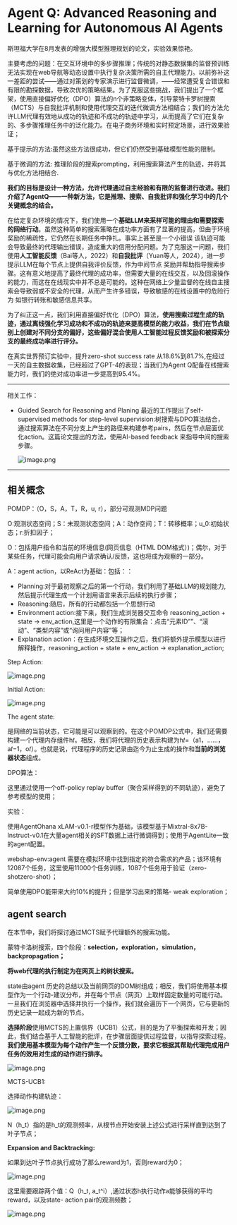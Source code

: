 # Agent Q: Advanced Reasoning and Learning for Autonomous AI Agents

斯坦福大学在8月发表的增强大模型推理规划的论文，实验效果惊艳。

主要考虑的问题：在交互环境中的多步骤推理；传统的对静态数据集的监督预训练无法实现在web导航等动态设置中执行复杂决策所需的自主代理能力。以前弥补这一差距的尝试——通过对策划的专家演示进行监督微调，——经常遭受复合错误和有限的勘探数据，导致次优的策略结果。为了克服这些挑战，我们提出了一个框架，使用直接偏好优化（DPO）算法的n个非策略变体，引导蒙特卡罗树搜索（MCTS）与自我批评机制和使用代理交互的迭代微调方法相结合；我们的方法允许LLM代理有效地从成功的轨迹和不成功的轨迹中学习，从而提高了它们在复杂的、多步骤推理任务中的泛化能力。在电子商务环境和实时预定场景，进行效果验证；

基于提示的方法:虽然这些方法很成功，但它们仍然受到基础模型性能的限制。

基于微调的方法: 推理阶段的搜索prompting，利用搜索算法产生的轨迹，并将其与优化方法相结合.

**我们的目标是设计一种方法，允许代理通过自主经验和有限的监督进行改进。我们介绍了AgentQ——一种新方法，它是推理、搜索、自我批评和强化学习中的几个关键概念的结合。**

在给定复杂环境的情况下，我们使用一个**基础LLM来采样可能的理由和需要探索的网络行动**。虽然这种简单的搜索策略在成功率方面有了显著的提高，但由于环境奖励的稀疏性，它仍然在长期任务中挣扎。事实上甚至是一个小错误 该轨迹可能会导致最终的代理输出错误，造成重大的信用分配问题。为了克服这一问题，我们使用**人工智能反馈**（Bai等人，2022）和**自我批评**（Yuan等人，2024），进一步提示LLM在每个节点上提供自我评价反馈，作为中间节点 奖励并帮助指导搜索步骤。这有意义地提高了最终代理的成功率，但需要大量的在线交互，以及回滚操作的能力，而这在在线现实中并不总是可能的。这种在网络上少量监督的在线自主搜索会导致弱或不安全的代理，从而产生许多错误，导致敏感的在线设置中的危险行为 如银行转账和敏感信息共享。

为了纠正这一点，我们利用直接偏好优化（DPO）算法，**使用搜索过程生成的轨迹，通过离线强化学习成功和不成功的轨迹来提高模型的能力收益，我们在节点级别上创建对不同分支的偏好，这些偏好混合使用人工智能过程反馈奖励和被探索分支的最终成功率进行评分。**

在真实世界预订实验中，提升zero-shot success rate 从18.6%到81.7%,在经过一天的自主数据收集，已经超过了GPT-4的表现；当我们为Agent Q配备在线搜索能力时，我们的绝对成功率进一步提高到95.4%。

---

相关工作：

* Guided Search for Reasoning and Planing
  最近的工作提出了self-supervised methods for step-level supervision:树搜索与DPO算法结合，通过搜索算法在不同分支上产生的路径来构建参考pairs，然后在节点层面优化action。这篇论文提出的方法，使用AI-based feedback 来指导中间的搜索步骤。

  ![image.png](assets/AgentQ_input_output.png)

---

## 相关概念

POMDP：（O，S，A，T，R，u, r），部分可观测MDP问题

O:观测状态空间；S：未观测状态空间；A：动作空间；T：转移概率；u_0:初始状态；r:折扣因子；

O：包括用户指令和当前的环境信息(网页信息（HTML DOM格式）)；偶尔，对于某些任务，代理可能会向用户请求确认/反馈，这也将成为观察的一部分。

A：agent action，以ReAct为基础：包括：：

* Planning:对于最初观察之后的第一个行动，我们利用了基础LLM的规划能力,然后提示代理生成一个计划用语言来表示后续的执行步骤；
* Reasoning:随后，所有的行动都包括一个思想行动
* Environment action:接下来，我们生成浏览器交互命令 reasoning_action + state -> env_action,这里是一个动作的有限集合：点击“元素ID””、“滚动”、“类型内容”或“询问用户内容”等；
* Explanation action：在生成环境交互操作之后，我们将额外提示模型以进行解释操作，reasoning_action + state + env_action -> explanation_action;

Step Action:

![image.png](assets/step_action_likelihood.png)

Initial Action:

![image.png](assets/Initial_action.png)

The agent state:

是网络的当前状态，它可能是可以观察到的。在这个POMDP公式中，我们还需要构建一个代理内存组件h𝑡。相反，我们将代理的历史表示构建为h𝑡=（a1，……，a𝑡−1，o𝑡）。也就是说，代理程序的历史记录由迄今为止生成的操作和**当前的浏览器状态**组成。

DPO算法：

这里通过使用一个off-policy replay buffer（聚合采样得到的不同轨迹），避免了参考模型的使用；

实验：

使用AgentOhana xLAM-v0.1-r模型作为基础，该模型基于Mixtral-8x7B-Instruct-v0.1在大量agent相关的SFT数据上进行微调得到；使用于AgentLite一致的agent配置。

webshap-env:agent 需要在模拟环境中找到指定的符合需求的产品；该环境有12087个任务，这里使用11000个任务训练，1087个任务用于验证（zero-shotzero-shot）；

简单使用DPO能带来大约10%的提升；但是学习出来的策略- weak exploration；

## agent search

在本节中，我们将探讨通过MCTS赋予代理额外的搜索功能。

蒙特卡洛树搜索，四个阶段：**selection，exploration，simulation，backpropagation；**

**将web代理的执行制定为在网页上的树状搜索。**

state由agent 历史的总结以及当前网页的DOM树组成；相反，我们将使用基本模型作为一个行动-建议分布，并在每个节点（网页）上取样固定数量的可能行动。一旦我们在浏览器中选择并执行一个操作，我们就会遍历下一个网页，它与更新的历史记录一起成为新的节点。

**选择阶段**使用MCTS的上置信界（UCB1）公式，目的是为了平衡探索和开发；因此，我们结合基于人工智能的批评，在步骤层面提供过程监督，以指导探索过程。**我们使用基本模型为每个动作产生一个反馈分数，要求它根据其帮助代理完成用户任务的效用对生成的动作进行排序。**

![image.png](assets/agent_q_llm_critic.png)

MCTS-UCB1:

选择动作构建轨迹：

![image.png](assets/UCB1.png)

N（h_t）指的是h_t的观测频率，从根节点开始安装上述公式进行采样直到达到了叶子节点；

**Expansion and Backtracking:**

如果到达叶子节点执行成功了那么reward为1，否则reward为0；

![image.png](assets/agent_q_mcts_expansion.png)

这里需要跟踪两个值：Q（h_t, a_t^i）,通过状态h执行动作a能够获得的平均reward，以及state- action pair的观测频数；

![image.png](assets/agent_q_algorithm.png)
